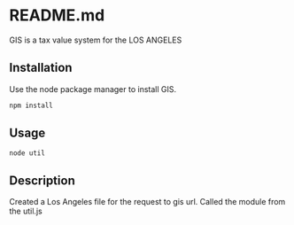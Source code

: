 # README.md

GIS is a tax value system for the LOS ANGELES
## Installation

Use the node package manager to install GIS.

```bash
npm install
```

## Usage

```node
node util
```

## Description
Created a Los Angeles file for the request to gis url. Called the module from the util.js

